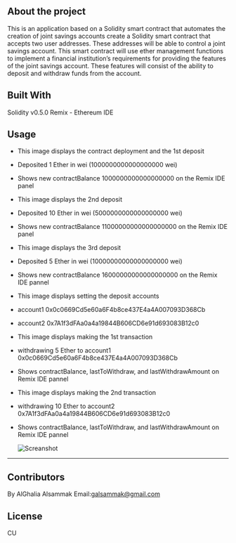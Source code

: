 ## About the project 
This is an application based on a Solidity smart contract that automates the creation of joint savings accounts create a Solidity smart contract that accepts two user addresses. These addresses will be able to control a joint savings account. This smart contract will use ether management functions to implement a financial institution’s requirements for providing the features of the joint savings account. These features will consist of the ability to deposit and withdraw funds from the account.

## Built With
Solidity v0.5.0
Remix - Ethereum IDE

## Usage

* This image displays the contract deployment and the 1st deposit
* Deposited 1 Ether in wei (1000000000000000000 wei) 
* Shows new contractBalance 1000000000000000000 on the Remix IDE panel

* This image displays the 2nd deposit
* Deposited 10 Ether in wei (5000000000000000000 wei) 
* Shows new contractBalance 11000000000000000000 on the Remix IDE panel

* This image displays the 3rd deposit
* Deposited 5 Ether in wei (10000000000000000000 wei) 
* Shows new contractBalance 16000000000000000000 on the Remix IDE pannel

* This image displays setting the deposit accounts
* account1 0x0c0669Cd5e60a6F4b8ce437E4a4A007093D368Cb
* account2 0x7A1f3dFAa0a4a19844B606CD6e91d693083B12c0

* This image displays making the 1st transaction
* withdrawing 5 Ether to account1 0x0c0669Cd5e60a6F4b8ce437E4a4A007093D368Cb 
* Shows contractBalance, lastToWithdraw, and lastWithdrawAmount on Remix IDE pannel

* This image displays making the 2nd transaction

* withdrawing 10 Ether to account2 0x7A1f3dFAa0a4a19844B606CD6e91d693083B12c0
* Shows contractBalance, lastToWithdraw, and lastWithdrawAmount on Remix IDE pannel

  ![Screanshot](https://github.com/alghalia/Challenge_20/blob/main/Execution_Results/Deposited%201%20Ether.png)


---
## Contributors
By AlGhalia Alsammak
Email:galsammak@gmail.com

## License
CU



